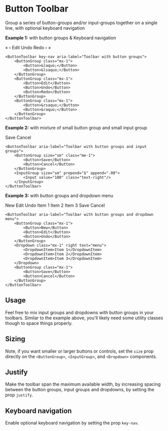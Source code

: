 # Button Toolbar

Group a series of button-groups and/or input-groups together on a single line, with optional keyboard navigation

**Example 1:** with button groups & Keyboard navigation

<div class="bootstrap">
<WButtonToolbar key-nav aria-label="Toolbar with button groups">
    <WButtonGroup class="mx-1">
        <WButton>&laquo;</WButton>
        <WButton>&lsaquo;</WButton>
    </WButtonGroup>
    <WButtonGroup class="mx-1">
        <WButton>Edit</WButton>
        <WButton>Undo</WButton>
        <WButton>Redo</WButton>
    </WButtonGroup>
    <WButtonGroup class="mx-1">
        <WButton>&rsaquo;</WButton>
        <WButton>&raquo;</WButton>
    </WButtonGroup>
</WButtonToolbar>
</div>

```vue
<ButtonToolbar key-nav aria-label="Toolbar with button groups">
    <ButtonGroup class="mx-1">
        <Button>&laquo;</Button>
        <Button>&lsaquo;</Button>
    </ButtonGroup>
    <ButtonGroup class="mx-1">
        <Button>Edit</Button>
        <Button>Undo</Button>
        <Button>Redo</Button>
    </ButtonGroup>
    <ButtonGroup class="mx-1">
        <Button>&rsaquo;</Button>
        <Button>&raquo;</Button>
    </ButtonGroup>
</ButtonToolbar>
```

**Example 2:** with mixture of small button group and small input group

<div class="bootstrap">
<WButtonToolbar aria-label="Toolbar with button groups and input groups">
    <WButtonGroup size="sm" class="me-1">
        <WButton>Save</WButton>
        <WButton>Cancel</WButton>
    </WButtonGroup>
    <WInputGroup size="sm" prepend="$" append=".00">
        <WInput value="100" class="text-right"/>
    </WInputGroup>
</WButtonToolbar>
</div>

```vue
<ButtonToolbar aria-label="Toolbar with button groups and input groups">
    <ButtonGroup size="sm" class="me-1">
        <Button>Save</Button>
        <Button>Cancel</Button>
    </ButtonGroup>
    <InputGroup size="sm" prepend="$" append=".00">
        <Input value="100" class="text-right"/>
    </InputGroup>
</ButtonToolbar>
```

**Example 3:** with button groups and dropdown menu

<div class="bootstrap">
<WButtonToolbar aria-label="Toolbar with button groups and dropdown menu">
    <WButtonGroup class="mx-1">
        <WButton>New</WButton>
        <WButton>Edit</WButton>
        <WButton>Undo</WButton>
    </WButtonGroup>
    <WDropdown class="mx-1" right text="menu">
        <WDropdownItem>Item 1</WDropdownItem>
        <WDropdownItem>Item 2</WDropdownItem>
        <WDropdownItem>Item 3</WDropdownItem>
    </WDropdown>
    <WButtonGroup class="mx-1">
        <WButton>Save</WButton>
        <WButton>Cancel</WButton>
    </WButtonGroup>
</WButtonToolbar>
</div>

```vue
<ButtonToolbar aria-label="Toolbar with button groups and dropdown menu">
    <ButtonGroup class="mx-1">
        <Button>New</Button>
        <Button>Edit</Button>
        <Button>Undo</Button>
    </ButtonGroup>
    <Dropdown class="mx-1" right text="menu">
        <DropdownItem>Item 1</DropdownItem>
        <DropdownItem>Item 2</DropdownItem>
        <DropdownItem>Item 3</DropdownItem>
    </Dropdown>
    <ButtonGroup class="mx-1">
        <Button>Save</Button>
        <Button>Cancel</Button>
    </ButtonGroup>
</ButtonToolbar>
```

##  Usage

Feel free to mix input groups and dropdowns with button groups in your toolbars. Similar to the example above,
you'll likely need some utility classes though to space things properly.

##  Sizing

Note, if you want smaller or larger buttons or controls, set the `size` prop directly on the
`<ButtonGroup>`, `<InputGroup>`, and `<Dropdown>` components.

##  Justify

Make the toolbar span the maximum available width, by increasing spacing between the button groups, input groups
and dropdowns, by setting the prop `justify`.

##  Keyboard navigation

Enable optional keyboard navigation by setting the prop `key-nav`.